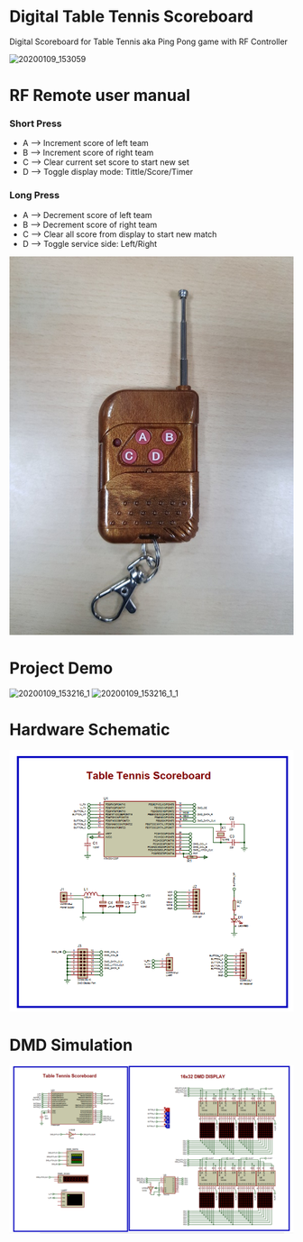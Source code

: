# Digital Table Tennis Scoreboard

Digital Scoreboard for Table Tennis aka Ping Pong game with RF Controller

![20200109_153059](https://user-images.githubusercontent.com/51051655/72062439-067c9300-3302-11ea-80fc-64196a7e1bbf.jpg)

# RF Remote user manual

### Short Press 
- A --> Increment score of left team
- B --> Increment score of right team
- C --> Clear current set score to start new set
- D --> Toggle display mode: Tittle/Score/Timer
### Long Press 
- A --> Decrement score of left team
- B --> Decrement score of right team
- C --> Clear all score from display to start new match
- D --> Toggle service side: Left/Right

![rf_remote](https://github.com/gsmrana/TT-Scoreboard/blob/master/Documents/rf_remote.jpg)

# Project Demo
![20200109_153216_1](https://user-images.githubusercontent.com/51051655/72062455-0bd9dd80-3302-11ea-95c6-d9dccfb572f5.gif)
![20200109_153216_1_1](https://user-images.githubusercontent.com/51051655/72062464-11372800-3302-11ea-90ea-bd63b51f8c58.gif)

# Hardware Schematic
![scoreboard_schematic](https://github.com/gsmrana/TT-Scoreboard/blob/master/Hardware/scoreboard_schematic.png)

# DMD Simulation
![dmd_simulation](https://github.com/gsmrana/TT-Scoreboard/blob/master/Hardware/dmd_simulation.png)

